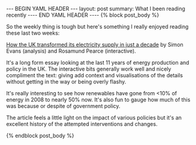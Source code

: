--- BEGIN YAML HEADER ---
layout: post
summary: What I been reading recently
---- END YAML HEADER ----
{% block post_body %}

So the weekly thing is tough but here's something I really enjoyed reading these last two weeks: 

[How the UK transformed its electricity supply in just a decade](https://interactive.carbonbrief.org/how-uk-transformed-electricity-supply-decade/) by Simon Evans (analysis) and Rosamund Pearce (interactive).

It's a long form essay looking at the last 11 years of energy production and policy in the UK. The interactive bits generally work well and nicely compliment the text: giving add context and visualisations of the details without getting in the way or being overly flashy.

It's really interesting to see how renewables have gone from <10% of energy in 2008 to nearly 50% now. It's also fun to gauge how much of this was because or despite of government policy.

The article feels a little light on the impact of various policies but it's an excellent history of the attempted interventions and changes.


{% endblock post_body %}
